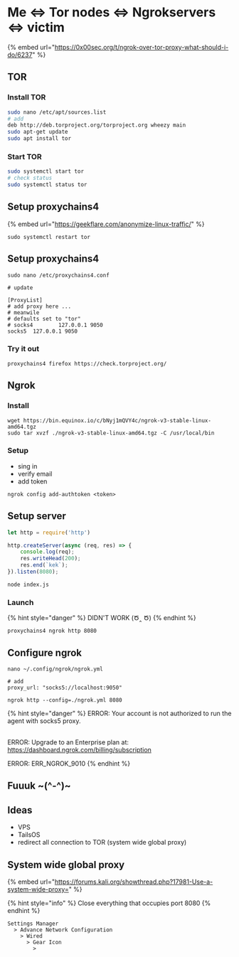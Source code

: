 # Me <=> Tor nodes <=> Ngrokservers <=> victim

{% embed url="https://0x00sec.org/t/ngrok-over-tor-proxy-what-should-i-do/6237" %}

## TOR

### Install TOR

```bash
sudo nano /etc/apt/sources.list
# add
deb http://deb.torproject.org/torproject.org wheezy main
sudo apt-get update
sudo apt install tor
```

### Start TOR

```bash
sudo systemctl start tor
# check status
sudo systemctl status tor
```

## Setup proxychains4

{% embed url="https://geekflare.com/anonymize-linux-traffic/" %}

```
sudo systemctl restart tor
```

## Setup proxychains4

```
sudo nano /etc/proxychains4.conf 

# update

[ProxyList]
# add proxy here ...
# meanwile
# defaults set to "tor"
# socks4        127.0.0.1 9050
socks5  127.0.0.1 9050
```

### Try it out

```
proxychains4 firefox https://check.torproject.org/
```

## Ngrok

### Install

```
wget https://bin.equinox.io/c/bNyj1mQVY4c/ngrok-v3-stable-linux-amd64.tgz
sudo tar xvzf ./ngrok-v3-stable-linux-amd64.tgz -C /usr/local/bin
```

### Setup

* sing in
* verify email
* add token

```
ngrok config add-authtoken <token>
```

## Setup server

```javascript
let http = require('http')

http.createServer(async (req, res) => {
    console.log(req);
    res.writeHead(200);
    res.end(`kek`);
}).listen(8080);
```

```
node index.js
```

### Launch

{% hint style="danger" %}
DIDN'T WORK (Ծ‸ Ծ)
{% endhint %}

```
proxychains4 ngrok http 8080
```

## Configure ngrok

```
nano ~/.config/ngrok/ngrok.yml

# add
proxy_url: "socks5://localhost:9050"
```

```
ngrok http --config=./ngrok.yml 8080 
```

{% hint style="danger" %}
ERROR: Your account is not authorized to run the agent with socks5 proxy.&#x20;

\
ERROR: Upgrade to an Enterprise plan at: https://dashboard.ngrok.com/billing/subscription



ERROR: ERR\_NGROK\_9010
{% endhint %}

## Fuuuk \~(^-^)\~

## Ideas

* VPS
* TailsOS
* redirect all connection to TOR (system wide global proxy)

## System wide global proxy

{% embed url="https://forums.kali.org/showthread.php?17981-Use-a-system-wide-proxy=" %}

{% hint style="info" %}
Close everything that occupies port 8080
{% endhint %}

```
Settings Manager
  > Advance Network Configuration
    > Wired
      > Gear Icon
        > 
           
```
